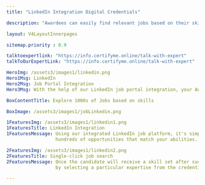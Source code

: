 ```yaml
---
title: "LinkedIn Integration Digital Credentials"

description: "Awardees can easily find relevant jobs based on their skills with our linkedin job portal integration"

layout: V4LayoutInnerpages

sitemap.priority : 0.9

talktoexpertlink: "https://info.certifyme.online/talk-with-expert"
talkToOurExpertLink: "https://info.certifyme.online/talk-with-expert"

HeroImg: /assets3/images1/linkedin.png
Hero1Msg: LinkedIn
Hero2Msg: Job Portal Integration
Hero3Msg: With the help of our LinkedIn job portal integration, your Awardees can now discover a job that fits their skill set.

BoxContentTitle: Explore 1000s of Jobs based on skills

BoxImage: /assets3/images1/jobLinkedin.png

1FeaturesImg: /assets3/images1/linkedin1.png
1FeaturesTitle: LinkedIn Integration
1FeaturesMessage: Using our integrated LinkedIn job platform, it's simple to uncover 
                  hundreds of opportunities that match your abilities.

2FeaturesImg: /assets3/images1/linkedin2.png
2FeaturesTitle: Single-click job search
2FeaturesMessage: Once the candidate will receive a skill set after successfully completing the course, 
                  by selecting a particular expertise from the credentials page, they can locate the appropriate employment.      

---
```

